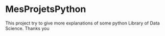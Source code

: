 # MesProjetsPython

This project try to give more explanations of some python Library of Data Science.
Thanks you